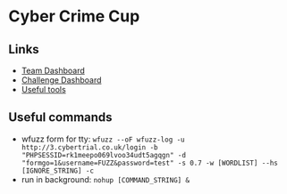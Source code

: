 # Cyber Crime Cup

## Links
* [Team Dashboard](https://www.cybercrime.co.uk/dashboard-team)
* [Challenge Dashboard](https://www.cybercrime.co.uk/dashboard-challenges)
* [Useful tools](https://medium.com/@int0x33/day-18-essential-ctf-tools-1f9af1552214)

## Useful commands
* wfuzz form for tty: `wfuzz --oF wfuzz-log -u http://3.cybertrial.co.uk/login -b "PHPSESSID=rk1meepo069lvoo34udt5agqgn" -d "formgo=1&username=FUZZ&password=test" -s 0.7 -w [WORDLIST] --hs [IGNORE_STRING] -c`
* run in background: `nohup [COMMAND_STRING] &`
